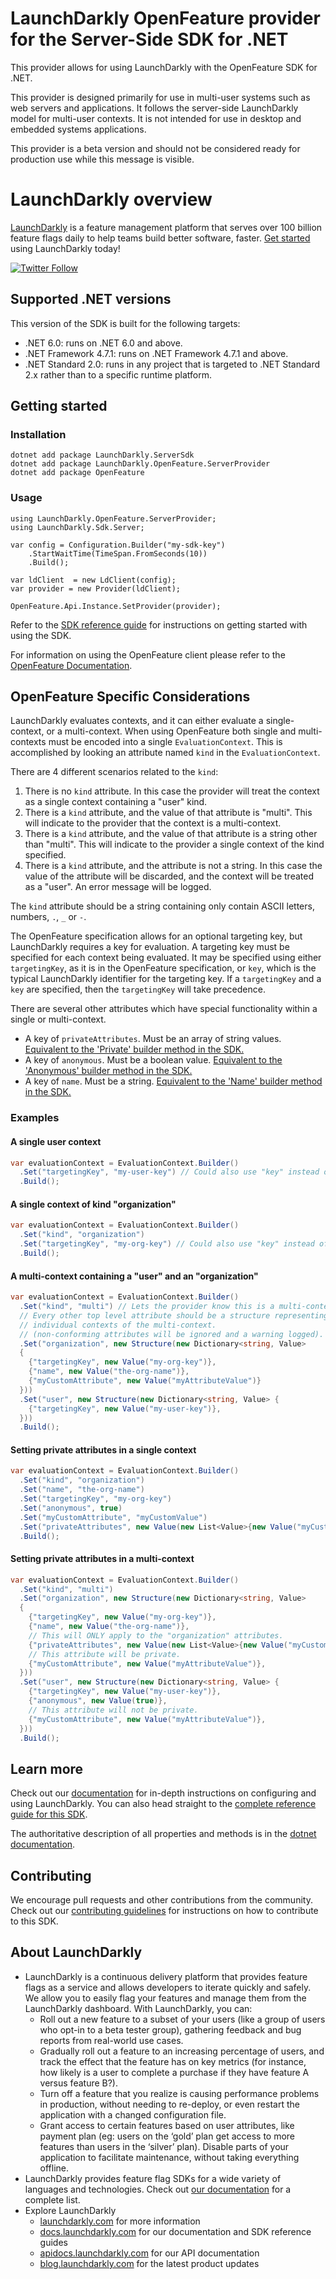 # LaunchDarkly OpenFeature provider for the Server-Side SDK for .NET

This provider allows for using LaunchDarkly with the OpenFeature SDK for .NET.

This provider is designed primarily for use in multi-user systems such as web servers and applications. It follows the server-side LaunchDarkly model for multi-user contexts. It is not intended for use in desktop and embedded systems applications.

This provider is a beta version and should not be considered ready for production use while this message is visible.

# LaunchDarkly overview

[LaunchDarkly](https://www.launchdarkly.com) is a feature management platform that serves over 100 billion feature flags daily to help teams build better software, faster. [Get started](https://docs.launchdarkly.com/home/getting-started) using LaunchDarkly today!

[![Twitter Follow](https://img.shields.io/twitter/follow/launchdarkly.svg?style=social&label=Follow&maxAge=2592000)](https://twitter.com/intent/follow?screen_name=launchdarkly)

## Supported .NET versions

This version of the SDK is built for the following targets:
* .NET 6.0: runs on .NET 6.0 and above.
* .NET Framework 4.7.1: runs on .NET Framework 4.7.1 and above.
* .NET Standard 2.0: runs in any project that is targeted to .NET Standard 2.x rather than to a specific runtime platform.

## Getting started

### Installation

```
dotnet add package LaunchDarkly.ServerSdk
dotnet add package LaunchDarkly.OpenFeature.ServerProvider
dotnet add package OpenFeature
```

### Usage
```
using LaunchDarkly.OpenFeature.ServerProvider;
using LaunchDarkly.Sdk.Server;

var config = Configuration.Builder("my-sdk-key")
    .StartWaitTime(TimeSpan.FromSeconds(10))
    .Build();

var ldClient  = new LdClient(config);
var provider = new Provider(ldClient);

OpenFeature.Api.Instance.SetProvider(provider);
```

Refer to the [SDK reference guide](https://docs.launchdarkly.com/sdk/server-side/dotnet) for instructions on getting started with using the SDK.

For information on using the OpenFeature client please refer to the [OpenFeature Documentation](https://docs.openfeature.dev/docs/reference/concepts/evaluation-api/).

## OpenFeature Specific Considerations

LaunchDarkly evaluates contexts, and it can either evaluate a single-context, or a multi-context. When using OpenFeature both single and multi-contexts must be encoded into a single `EvaluationContext`. This is accomplished by looking an attribute named `kind` in the `EvaluationContext`.

There are 4 different scenarios related to the `kind`:
1. There is no `kind` attribute. In this case the provider will treat the context as a single context containing a "user" kind.
2. There is a `kind` attribute, and the value of that attribute is "multi". This will indicate to the provider that the context is a multi-context.
3. There is a `kind` attribute, and the value of that attribute is a string other than "multi". This will indicate to the provider a single context of the kind specified.
4. There is a `kind` attribute, and the attribute is not a string. In this case the value of the attribute will be discarded, and the context will be treated as a "user". An error message will be logged.

The `kind` attribute should be a string containing only contain ASCII letters, numbers, `.`, `_` or `-`.

The OpenFeature specification allows for an optional targeting key, but LaunchDarkly requires a key for evaluation. A targeting key must be specified for each context being evaluated. It may be specified using either `targetingKey`, as it is in the OpenFeature specification, or `key`, which is the typical LaunchDarkly identifier for the targeting key. If a `targetingKey` and a `key` are specified, then the `targetingKey` will take precedence.

There are several other attributes which have special functionality within a single or multi-context. 
- A key of `privateAttributes`. Must be an array of string values. [Equivalent to the 'Private' builder method in the SDK.](https://launchdarkly.github.io/dotnet-server-sdk/api/LaunchDarkly.Sdk.ContextBuilder.html#LaunchDarkly_Sdk_ContextBuilder_Private_System_String___)
- A key of `anonymous`. Must be a boolean value.  [Equivalent to the 'Anonymous' builder method in the SDK.](https://launchdarkly.github.io/dotnet-server-sdk/api/LaunchDarkly.Sdk.Context.html#LaunchDarkly_Sdk_Context_Anonymous)
- A key of `name`. Must be a string. [Equivalent to the 'Name' builder method in the SDK.](https://launchdarkly.github.io/dotnet-server-sdk/api/LaunchDarkly.Sdk.ContextBuilder.html#LaunchDarkly_Sdk_ContextBuilder_Name_System_String_)

### Examples

#### A single user context

```csharp
var evaluationContext = EvaluationContext.Builder()
  .Set("targetingKey", "my-user-key") // Could also use "key" instead of "targetingKey".
  .Build();
```

#### A single context of kind "organization"

```csharp
var evaluationContext = EvaluationContext.Builder()
  .Set("kind", "organization")
  .Set("targetingKey", "my-org-key") // Could also use "key" instead of "targetingKey".
  .Build();
```

#### A multi-context containing a "user" and an "organization"

```csharp
var evaluationContext = EvaluationContext.Builder()
  .Set("kind", "multi") // Lets the provider know this is a multi-context
  // Every other top level attribute should be a structure representing
  // individual contexts of the multi-context.
  // (non-conforming attributes will be ignored and a warning logged).
  .Set("organization", new Structure(new Dictionary<string, Value>
  {
    {"targetingKey", new Value("my-org-key")},
    {"name", new Value("the-org-name")},
    {"myCustomAttribute", new Value("myAttributeValue")}
  }))
  .Set("user", new Structure(new Dictionary<string, Value> {
    {"targetingKey", new Value("my-user-key")},
  }))
  .Build();
```

#### Setting private attributes in a single context

```csharp
var evaluationContext = EvaluationContext.Builder()
  .Set("kind", "organization")
  .Set("name", "the-org-name")
  .Set("targetingKey", "my-org-key")
  .Set("anonymous", true)
  .Set("myCustomAttribute", "myCustomValue")
  .Set("privateAttributes", new Value(new List<Value>{new Value("myCustomAttribute")}))
  .Build();
```

#### Setting private attributes in a multi-context

```csharp
var evaluationContext = EvaluationContext.Builder()
  .Set("kind", "multi")
  .Set("organization", new Structure(new Dictionary<string, Value>
  {
    {"targetingKey", new Value("my-org-key")},
    {"name", new Value("the-org-name")},
    // This will ONLY apply to the "organization" attributes.
    {"privateAttributes", new Value(new List<Value>{new Value("myCustomAttribute")})}
    // This attribute will be private.
    {"myCustomAttribute", new Value("myAttributeValue")},
  }))
  .Set("user", new Structure(new Dictionary<string, Value> {
    {"targetingKey", new Value("my-user-key")},
    {"anonymous", new Value(true)},
    // This attribute will not be private.
    {"myCustomAttribute", new Value("myAttributeValue")},
  }))
  .Build();
```

## Learn more

Check out our [documentation](http://docs.launchdarkly.com) for in-depth instructions on configuring and using LaunchDarkly. You can also head straight to the [complete reference guide for this SDK](https://docs.launchdarkly.com/sdk/server-side/dotnet).

The authoritative description of all properties and methods is in the [dotnet documentation](https://launchdarkly.github.io/dotnet-server-sdk/).

## Contributing

We encourage pull requests and other contributions from the community. Check out our [contributing guidelines](CONTRIBUTING.md) for instructions on how to contribute to this SDK.

## About LaunchDarkly

* LaunchDarkly is a continuous delivery platform that provides feature flags as a service and allows developers to iterate quickly and safely. We allow you to easily flag your features and manage them from the LaunchDarkly dashboard.  With LaunchDarkly, you can:
    * Roll out a new feature to a subset of your users (like a group of users who opt-in to a beta tester group), gathering feedback and bug reports from real-world use cases.
    * Gradually roll out a feature to an increasing percentage of users, and track the effect that the feature has on key metrics (for instance, how likely is a user to complete a purchase if they have feature A versus feature B?).
    * Turn off a feature that you realize is causing performance problems in production, without needing to re-deploy, or even restart the application with a changed configuration file.
    * Grant access to certain features based on user attributes, like payment plan (eg: users on the ‘gold’ plan get access to more features than users in the ‘silver’ plan). Disable parts of your application to facilitate maintenance, without taking everything offline.
* LaunchDarkly provides feature flag SDKs for a wide variety of languages and technologies. Check out [our documentation](https://docs.launchdarkly.com/sdk) for a complete list.
* Explore LaunchDarkly
    * [launchdarkly.com](https://www.launchdarkly.com/ "LaunchDarkly Main Website") for more information
    * [docs.launchdarkly.com](https://docs.launchdarkly.com/  "LaunchDarkly Documentation") for our documentation and SDK reference guides
    * [apidocs.launchdarkly.com](https://apidocs.launchdarkly.com/  "LaunchDarkly API Documentation") for our API documentation
    * [blog.launchdarkly.com](https://blog.launchdarkly.com/  "LaunchDarkly Blog Documentation") for the latest product updates

